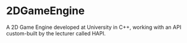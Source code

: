 # 2DGameEngine
A 2D Game Engine developed at University in C++, working with an API custom-built by the lecturer called HAPI.

